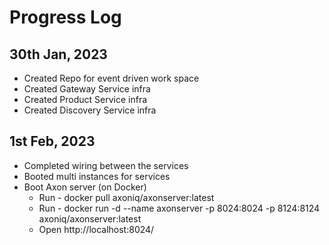 #  Progress Log

## 30th Jan, 2023 
 - Created Repo for event driven work space 
 - Created Gateway Service infra 
 - Created Product Service infra 
 - Created Discovery Service infra

## 1st Feb, 2023
- Completed wiring between the services
- Booted multi instances for services
- Boot Axon server (on Docker)
  - Run - docker pull axoniq/axonserver:latest
  - Run - docker run -d --name axonserver -p 8024:8024 -p 8124:8124 axoniq/axonserver:latest
  - Open http://localhost:8024/
